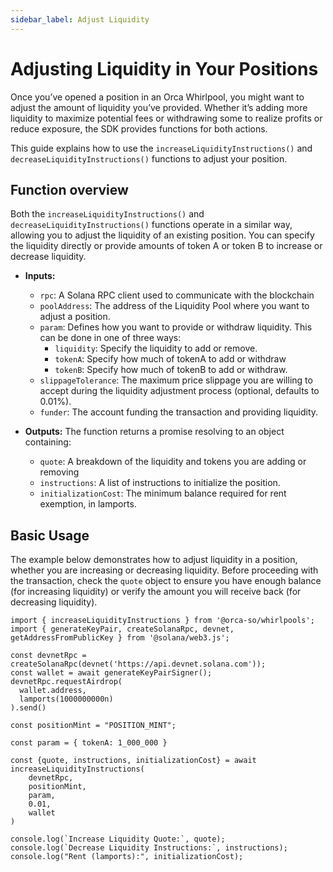 ```yaml
---
sidebar_label: Adjust Liquidity
---
```


# Adjusting Liquidity in Your Positions

Once you’ve opened a position in an Orca Whirlpool, you might want to adjust the amount of liquidity you’ve provided. Whether it’s adding more liquidity to maximize potential fees or withdrawing some to realize profits or reduce exposure, the SDK provides functions for both actions.

This guide explains how to use the `increaseLiquidityInstructions()` and `decreaseLiquidityInstructions()` functions to adjust your position.

## Function overview

Both the `increaseLiquidityInstructions()` and `decreaseLiquidityInstructions()` functions operate in a similar way, allowing you to adjust the liquidity of an existing position. You can specify the liquidity directly or provide amounts of token A or token B to increase or decrease liquidity.

- **Inputs:**
    - `rpc`: A Solana RPC client used to communicate with the blockchain
    - `poolAddress`: The address of the Liquidity Pool where you want to adjust a position.
    - `param`: Defines how you want to provide or withdraw liquidity. This can be done in one of three ways:
        - `liquidity`: Specify the liquidity to add or remove.
        - `tokenA`: Specify how much of tokenA to add or withdraw
        - `tokenB`: Specify how much of tokenB to add or withdraw.
    - `slippageTolerance`: The maximum price slippage you are willing to accept during the liquidity adjustment process (optional, defaults to 0.01%).
    - `funder`: The account funding the transaction and providing liquidity.
    
- **Outputs:** The function returns a promise resolving to an object containing:
    - `quote`: A breakdown of the liquidity and tokens you are adding or removing
    - `instructions`: A list of instructions to initialize the position.
    - `initializationCost`: The minimum balance required for rent exemption, in lamports.

## Basic Usage

The example below demonstrates how to adjust liquidity in a position, whether you are increasing or decreasing liquidity. Before proceeding with the transaction, check the `quote` object to ensure you have enough balance (for increasing liquidity) or verify the amount you will receive back (for decreasing liquidity).

```tsx
import { increaseLiquidityInstructions } from '@orca-so/whirlpools';
import { generateKeyPair, createSolanaRpc, devnet, getAddressFromPublicKey } from '@solana/web3.js';

const devnetRpc = createSolanaRpc(devnet('https://api.devnet.solana.com'));
const wallet = await generateKeyPairSigner();
devnetRpc.requestAirdrop(
  wallet.address,
  lamports(1000000000n)
).send()

const positionMint = "POSITION_MINT";  

const param = { tokenA: 1_000_000 } 

const {quote, instructions, initializationCost} = await increaseLiquidityInstructions(
    devnetRpc, 
    positionMint, 
    param, 
    0.01, 
    wallet
)

console.log(`Increase Liquidity Quote:`, quote);
console.log(`Decrease Liquidity Instructions:`, instructions);
console.log("Rent (lamports):", initializationCost);
```